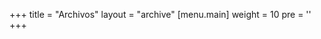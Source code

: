 +++
title = "Archivos"
layout = "archive"
[menu.main]
  weight = 10
  pre = '<i class="fas fa-fw fa-file-archive"></i>'
+++
